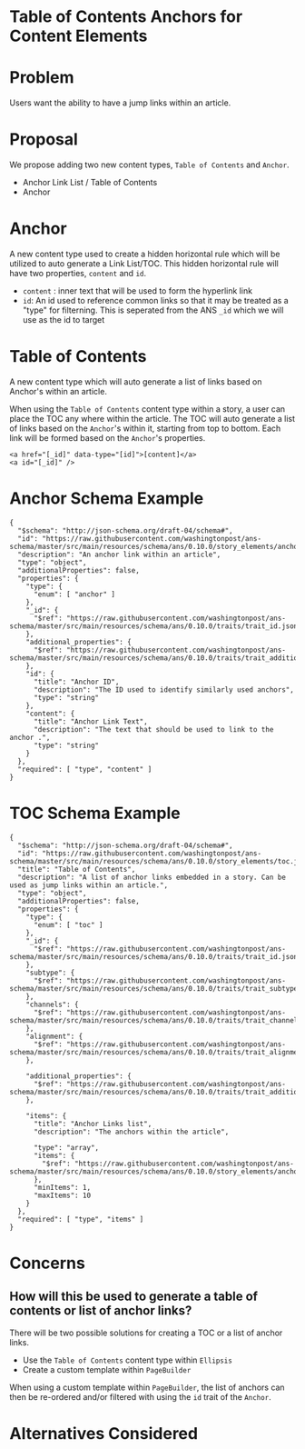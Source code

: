 # Table of Contents Anchors for Content Elements

# Problem

Users want the ability to have a jump links within an article.

# Proposal

We propose adding two new content types, `Table of Contents` and `Anchor`.
- Anchor Link List / Table of Contents
- Anchor

# Anchor
A new content type used to create a hidden horizontal rule which will be utilized to auto generate a Link List/TOC. This hidden horizontal rule will have two properties, `content` and `id`.
- `content` : inner text that will be used to form the hyperlink link
- `id`: An id used to reference common links so that it may be treated as a "type" for filterning. This is seperated from the ANS `_id` which we will use as the id to target


# Table of Contents
A new content type which will auto generate a list of links based on Anchor's within an article.

When using the `Table of Contents` content type within a story, a user can place the TOC any where within the article. The TOC will auto generate a list of links based on the `Anchor`'s within it, starting from top to bottom. Each link will be formed based on the `Anchor`'s properties.
```
<a href="[_id]" data-type="[id]">[content]</a>
<a id="[_id]" />
```

# Anchor Schema Example
```
{
  "$schema": "http://json-schema.org/draft-04/schema#",
  "id": "https://raw.githubusercontent.com/washingtonpost/ans-schema/master/src/main/resources/schema/ans/0.10.0/story_elements/anchor.json",
  "description": "An anchor link within an article",
  "type": "object",
  "additionalProperties": false,
  "properties": {
    "type": {
      "enum": [ "anchor" ]
    },
    "_id": {
      "$ref": "https://raw.githubusercontent.com/washingtonpost/ans-schema/master/src/main/resources/schema/ans/0.10.0/traits/trait_id.json"
    },
    "additional_properties": {
      "$ref": "https://raw.githubusercontent.com/washingtonpost/ans-schema/master/src/main/resources/schema/ans/0.10.0/traits/trait_additional_properties.json"
    },
    "id": {
      "title": "Anchor ID",
      "description": "The ID used to identify similarly used anchors",
      "type": "string"
    },
    "content": {
      "title": "Anchor Link Text",
      "description": "The text that should be used to link to the anchor .",
      "type": "string"
    }
  },
  "required": [ "type", "content" ]
}
```

# TOC Schema Example
```
{
  "$schema": "http://json-schema.org/draft-04/schema#",
  "id": "https://raw.githubusercontent.com/washingtonpost/ans-schema/master/src/main/resources/schema/ans/0.10.0/story_elements/toc.json",
  "title": "Table of Contents",
  "description": "A list of anchor links embedded in a story. Can be used as jump links within an article.",
  "type": "object",
  "additionalProperties": false,
  "properties": {
    "type": {
      "enum": [ "toc" ]
    },
    "_id": {
      "$ref": "https://raw.githubusercontent.com/washingtonpost/ans-schema/master/src/main/resources/schema/ans/0.10.0/traits/trait_id.json"
    },
    "subtype": {
      "$ref": "https://raw.githubusercontent.com/washingtonpost/ans-schema/master/src/main/resources/schema/ans/0.10.0/traits/trait_subtype.json"
    },
    "channels": {
      "$ref": "https://raw.githubusercontent.com/washingtonpost/ans-schema/master/src/main/resources/schema/ans/0.10.0/traits/trait_channel.json"
    },
    "alignment": {
      "$ref": "https://raw.githubusercontent.com/washingtonpost/ans-schema/master/src/main/resources/schema/ans/0.10.0/traits/trait_alignment.json"
    },

    "additional_properties": {
      "$ref": "https://raw.githubusercontent.com/washingtonpost/ans-schema/master/src/main/resources/schema/ans/0.10.0/traits/trait_additional_properties.json"
    },

    "items": {
      "title": "Anchor Links list",
      "description": "The anchors within the article",

      "type": "array",
      "items": {
        "$ref": "https://raw.githubusercontent.com/washingtonpost/ans-schema/master/src/main/resources/schema/ans/0.10.0/story_elements/anchor.json"
      },
      "minItems": 1,
      "maxItems": 10
    }
  },
  "required": [ "type", "items" ]
}
```

# Concerns

## How will this be used to generate a table of contents or list of anchor links?
There will be two possible solutions for creating a TOC or a list of anchor links.
- Use the `Table of Contents` content type within `Ellipsis`
- Create a custom template within `PageBuilder`

When using a custom template within `PageBuilder`, the list of anchors can then be re-ordered and/or filtered with using the `id` trait of the `Anchor`.

# Alternatives Considered



